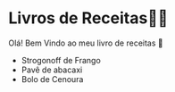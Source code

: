 # Livros de Receitas:man_cook:

Olá! Bem Vindo ao meu livro de receitas :wave:

- Strogonoff de Frango
- Pavê de abacaxi
- Bolo de Cenoura
